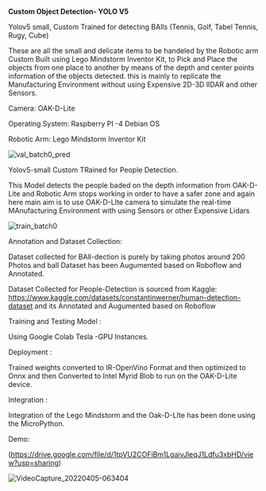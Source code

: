 **Custom Object Detection- YOLO V5**

Yolov5 small, Custom Trained for detecting BAlls (Tennis, Golf, Tabel Tennis, Rugy, Cube) 

These are all the small and delicate items to be handeled by the Robotic arm Custom Built using Lego Mindstorm Inventor Kit, to Pick and Place the objects from one place to another by means of the depth and center points information of the objects detected. this is mainly to replicate the Manufacturing Environment without using Expensive 2D-3D lIDAR and other Sensors.

Camera: OAK-D-Lite

Operating System: Raspberry PI -4 Debian OS

Robotic Arm: Lego Mindstorm Inventor Kit


![val_batch0_pred](https://user-images.githubusercontent.com/77121467/161968990-f58149dc-6eb7-45d9-8862-3a79626d1f37.jpg)



Yolov5-small Custom TRained for People Detection.

This Model detects the people baded on the depth information from OAK-D-Lite and Robotic Arm stops working in order to have a safer zone and again here main aim is to use OAK-D-LIte camera to simulate the real-time MAnufacturing Environment with using Sensors or other Expensive Lidars 

![train_batch0](https://user-images.githubusercontent.com/77121467/161969089-c69e5df2-2695-4e66-9712-7720b6fd5242.jpg)

Annotation and Dataset Collection:

Dataset collected for BAll-dection is purely by taking photos around 200 Photos and ball Dataset has been Augumented based on Roboflow and Annotated.

Dataset Collected for People-Detection is sourced from Kaggle:  https://www.kaggle.com/datasets/constantinwerner/human-detection-dataset and its Annotated and Augumented based on Roboflow

Training and Testing Model :

Using Google Colab Tesla -GPU Instances.

Deployment :

Trained weights converted to IR-OpenVino Format and then optimized to Onnx and then Converted to Intel Myrid Blob to run on the OAK-D-Lite device.

Integration :

Integration of the Lego Mindstorm and the Oak-D-LIte has been done using the MicroPython.

Demo:

(https://drive.google.com/file/d/1tpVU2COFiBm1LgaivJleqJ1Ldfu3xbHD/view?usp=sharing)

![VideoCapture_20220405-063404](https://user-images.githubusercontent.com/50909488/163025893-a34435a6-c7b2-4576-b411-a5d9e7971f66.jpg)

